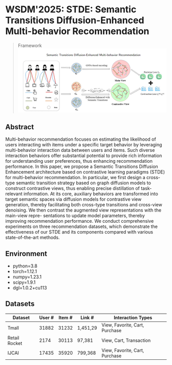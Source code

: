# WSDM'2025: STDE: Semantic Transitions Diffusion-Enhanced Multi-behavior Recommendation
>Framework
![model](STDE.png)
## Abstract
Multi-behavior recommendation focuses on estimating the likelihood of users interacting with
items under a specific target behavior by leveraging multi-behavior interaction data between
users and items. Such diverse interaction behaviors offer substantial potential to provide rich
information for understanding user preferences, thus enhancing recommendation performance.
In this paper, we propose a Semantic Transitions Diffusion Enhancement architecture based
on contrastive learning paradigms (STDE) for multi-behavior recommendation. In particular,
we first design a cross-type semantic transition strategy based on graph diffusion models to
construct contrastive views, thus enabling precise distillation of task-relevant information. At
its core, auxiliary behaviors are transformed into target semantic spaces via diffusion models
for contrastive view generation, thereby facilitating both cross-type transitions and cross-view
denoising. We then contrast the augmented view representations with the main-view repre-
sentations to update model parameters, thereby improving recommendation performance. We
conduct comprehensive experiments on three recommendation datasets, which demonstrate the
effectiveness of our STDE and its components compared with various state-of-the-art methods.
## Environment
- python=3.8
- torch=1.12.1
- numpy=1.23.1
- scipy=1.9.1
- dgl=1.0.2+cu113

## Datasets
| Dataset       | User \# | Item \# | Link \#    | Interaction Types               |
|---------------|---------|---------|------------|---------------------------------|
| Tmall         | 31882   | 31232   | 1,451,29   | View, Favorite, Cart, Purchase  |
| Retail Rocket | 2174    | 30113   | 97,381     | View, Cart, Transaction         |
| IJCAI         | 17435   | 35920   | 799,368    | View, Favorite, Cart, Purchase  |




